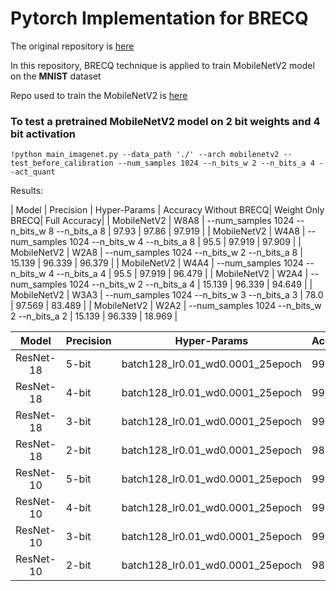 # Pytorch Implementation for BRECQ

The original repository is [here](https://https://github.com/yhhhli/BRECQ.git)

In this repository, BRECQ technique is applied to train MobileNetV2 model on the <b>MNIST</b> dataset

Repo used to train the MobileNetV2 is [here](https://github.com/Mayurji/Image-Classification-PyTorch.git)

### To test a pretrained MobileNetV2 model on 2 bit weights and 4 bit activation 
```
!python main_imagenet.py --data_path './' --arch mobilenetv2 --test_before_calibration --num_samples 1024 --n_bits_w 2 --n_bits_a 4 --act_quant
```

Results:
                                                             
|   Model     | Precision | Hyper-Params                                   | Accuracy Without BRECQ|   Weight Only BRECQ|  Full Accuracy|
| MobileNetV2 | W8A8      | --num_samples 1024 --n_bits_w 8 --n_bits_a 8   |  97.93                |     97.86          |    97.919     |
| MobileNetV2 | W4A8      | --num_samples 1024 --n_bits_w 4 --n_bits_a 8   |  95.5                 |     97.919         |    97.909     |
| MobileNetV2 | W2A8      | --num_samples 1024 --n_bits_w 2 --n_bits_a 8   |  15.139               |     96.339         |    96.379     |
| MobileNetV2 | W4A4      | --num_samples 1024 --n_bits_w 4 --n_bits_a 4   |  95.5                 |     97.919         |    96.479     |
| MobileNetV2 | W2A4      | --num_samples 1024 --n_bits_w 2 --n_bits_a 4   |  15.139               |     96.339         |    94.649     |
| MobileNetV2 | W3A3      | --num_samples 1024 --n_bits_w 3 --n_bits_a 3   |  78.0                 |     97.569         |    83.489     |
| MobileNetV2 | W2A2      | --num_samples 1024 --n_bits_w 2 --n_bits_a 2   |  15.139               |     96.339         |    18.969     |


|   Model   | Precision | Hyper-Params                          | Accuracy |
| :-------: | --------- | ------------------------------------- | -------- |
| ResNet-18 | 5-bit     | batch128_lr0.01_wd0.0001_25epoch      |  99.58   |
| ResNet-18 | 4-bit     | batch128_lr0.01_wd0.0001_25epoch      |  99.49   |
| ResNet-18 | 3-bit     | batch128_lr0.01_wd0.0001_25epoch      |  99.30   |
| ResNet-18 | 2-bit     | batch128_lr0.01_wd0.0001_25epoch      |  98.45   |
| ResNet-10 | 5-bit     | batch128_lr0.01_wd0.0001_25epoch      |  99.78   |
| ResNet-10 | 4-bit     | batch128_lr0.01_wd0.0001_25epoch      |  99.64   |
| ResNet-10 | 3-bit     | batch128_lr0.01_wd0.0001_25epoch      |  99.39   |
| ResNet-10 | 2-bit     | batch128_lr0.01_wd0.0001_25epoch      |  98.72   |
